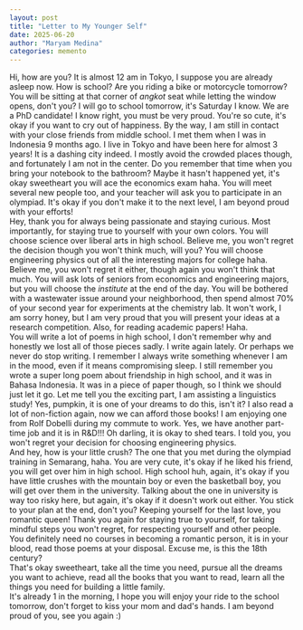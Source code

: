 ```yaml
---
layout: post
title: "Letter to My Younger Self"
date: 2025-06-20
author: "Maryam Medina"
categories: memento
---
```


Hi, how are you? It is almost 12 am in Tokyo, I suppose you are already asleep now.
How is school? Are you riding a bike or motorcycle tomorrow? You will be sitting at that corner of *angkot* seat while letting the window opens, don't you?
I will go to school tomorrow, it's Saturday I know. We are a PhD candidate!
I know right, you must be very proud. You're so cute, it's okay if you want to cry out of happiness.
By the way, I am still in contact with your close friends from middle school. I met them when I was in Indonesia 9 months ago. I live in Tokyo and have been here for almost 3 years! It is a dashing city indeed. I mostly avoid the crowded places though, and fortunately I am not in the center.
Do you remember that time when you bring your notebook to the bathroom? Maybe it hasn't happened yet, it's okay sweetheart you will ace the economics exam haha. You will meet several new people too, and your teacher will ask you to participate in an olympiad. It's okay if you don't make it to the next level, I am beyond proud with your efforts!<br>
Hey, thank you for always being passionate and staying curious. Most importantly, for staying true to yourself with your own colors. You will choose science over liberal arts in high school. Believe me, you won't regret the decision though you won't think much, will you? You will choose engineering physics out of all the interesting majors for college haha. Believe me, you won't regret it either, though again you won't think that much. You will ask lots of seniors from economics and engineering majors, but you will choose the *institute* at the end of the day. You will be bothered with a wastewater issue around your neighborhood, then spend almost 70% of your second year for experiments at the chemistry lab. It won't work, I am sorry honey, but I am very proud that you will present your ideas at a research competition. Also, for reading academic papers! Haha. <br>
You will write a lot of poems in high school, I don't remember why and honestly we lost all of those pieces sadly. I write again lately. Or perhaps we never do stop writing. I remember I always write something whenever I am in the mood, even if it means compromising sleep. I still remember you wrote a super long poem about friendship in high school, and it was in Bahasa Indonesia. It was in a piece of paper though, so I think we should just let it go. Let me tell you the exciting part, I am assisting a linguistics study! Yes, pumpkin, it is one of your dreams to do this, isn't it? I also read a lot of non-fiction again, now we can afford those books! I am enjoying one from Rolf Dobelli during my commute to work. Yes, we have another part-time job and it is in R&D!!! Oh darling, it is okay to shed tears. I told you, you won't regret your decision for choosing engineering physics.<br>
And hey, how is your little crush? The one that you met during the olympiad training in Semarang, haha. You are very cute, it's okay if he liked his friend, you will get over him in high school. High school huh, again, it's okay if you have little crushes with the mountain boy or even the basketball boy, you will get over them in the university. Talking about the one in university is way too risky here, but again, it's okay if it doesn't work out either. You stick to your plan at the end, don't you? Keeping yourself for the last love, you romantic queen! Thank you again for staying true to yourself, for taking mindful steps you won't regret, for respecting yourself and other people. You definitely need no courses in becoming a romantic person, it is in your blood, read those poems at your disposal. Excuse me, is this the 18th century?<br>
That's okay sweetheart, take all the time you need, pursue all the dreams you want to achieve, read all the books that you want to read, learn all the things you need for building a little family.<br>
It's already 1 in the morning, I hope you will enjoy your ride to the school tomorrow, don't forget to kiss your mom and dad's hands. I am beyond proud of you, see you again :)